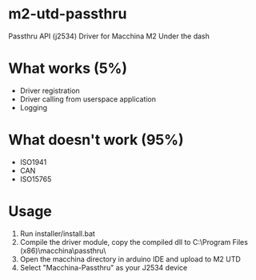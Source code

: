 # m2-utd-passthru
Passthru API (j2534) Driver for Macchina M2 Under the dash

# What works (5%)
* Driver registration
* Driver calling from userspace application
* Logging

# What doesn't work (95%)
* ISO1941
* CAN
* ISO15765

# Usage
1. Run installer/install.bat
2. Compile the driver module, copy the compiled dll to C:\Program Files (x86)\macchina\passthru\
3. Open the macchina directory in arduino IDE and upload to M2 UTD
4. Select "Macchina-Passthru" as your J2534 device
